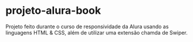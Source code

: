 # projeto-alura-book
Projeto feito durante o curso de responsividade da Alura usando as linguagens HTML &amp; CSS, além de utilizar uma extensão chamda de Swiper.

